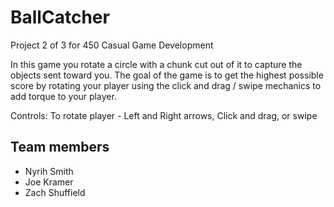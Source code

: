 # BallCatcher
Project 2 of 3 for 450 Casual Game Development

In this game you rotate a circle with a chunk cut out of it to capture the objects sent toward you.
The goal of the game is to get the highest possible score by rotating your player using the click and drag / swipe mechanics to add torque to your player.

Controls: 
To rotate player - Left and Right arrows,
                   Click and drag,
                   or swipe

## Team members
* Nyrih Smith
* Joe Kramer
* Zach Shuffield
